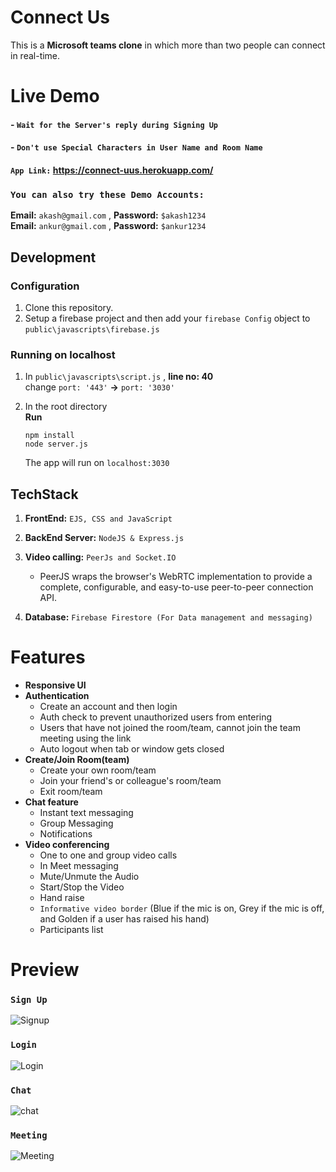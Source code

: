 # Connect Us
This is a **Microsoft teams clone** in which more than two people can connect in real-time.

# Live Demo
#### - `Wait for the Server's reply during Signing Up` 
#### - `Don't use Special Characters in User Name and Room Name`
#### `App Link:` https://connect-uus.herokuapp.com/   


### `You can also try these Demo Accounts:`
**Email:** `akash@gmail.com` ,  **Password:** `$akash1234` <br>
**Email:** `ankur@gmail.com` ,  **Password:** `$ankur1234`


## Development
### Configuration
1. Clone this repository.
2. Setup a firebase project and then add your `firebase Config` object to `public\javascripts\firebase.js`

### Running on localhost
1. In `public\javascripts\script.js` , **line no: 40** <br>
change `port: '443'`   **->**    `port: '3030'`

2. In the root directory <br>
  **Run** 
    ```
    npm install
    node server.js
    ```
    The app will run on `localhost:3030`


## TechStack
1. **FrontEnd:** `EJS, CSS and JavaScript` 
  
2. **BackEnd Server:** `NodeJS & Express.js`

3. **Video calling:** `PeerJs and Socket.IO` 
    - PeerJS wraps the browser's WebRTC implementation to provide a complete, configurable, and easy-to-use peer-to-peer connection API.

4. **Database:** `Firebase Firestore (For Data management and messaging)`


# Features
- **Responsive UI**
- **Authentication**
  - Create an account and then login
  - Auth check to prevent unauthorized users from entering
  - Users that have not joined the room/team, cannot join the team meeting using the link
  - Auto logout when tab or window gets closed
- **Create/Join Room(team)**
  - Create your own room/team
  - Join your friend's or colleague's room/team
  - Exit room/team
- **Chat feature**
  - Instant text messaging
  - Group Messaging
  - Notifications
- **Video conferencing**
  - One to one and group video calls
  - In Meet messaging
  - Mute/Unmute the Audio
  - Start/Stop the Video
  - Hand raise
  - `Informative video border` (Blue if the mic is on, Grey if the mic is off, and Golden if a user has raised his hand)
  - Participants list


# Preview
### `Sign Up`
![Signup](https://user-images.githubusercontent.com/73847812/125706490-39214ebf-d67b-46a9-9a09-7f4e788dd0ac.PNG)

### `Login`
![Login](https://user-images.githubusercontent.com/73847812/125706607-f0b53838-96b1-47ae-a31a-ffa1e5ab2f5a.PNG)

### `Chat`
![chat](https://user-images.githubusercontent.com/73847812/125707472-6758005a-8d3f-41ee-a874-d51cb8c062d9.PNG)

### `Meeting`
![Meeting](https://user-images.githubusercontent.com/73847812/125706697-2531cc2c-b898-4be5-9546-032de923ffa0.PNG)
